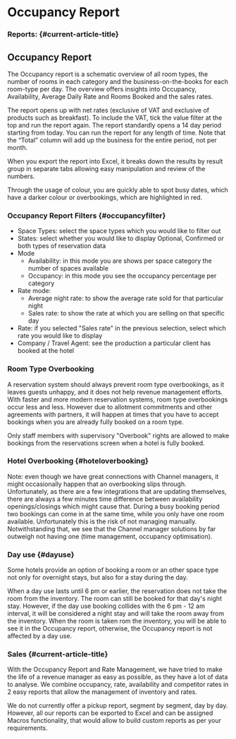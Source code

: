 # Occupancy Report

### Reports: {#current-article-title}

## Occupancy Report

The Occupancy report is a schematic overview of all room types, the number of rooms in each category and the business-on-the-books for each room-type per day. The overview offers insights into Occupancy, Availability, Average Daily Rate and Rooms Booked and the sales rates.

The report opens up with net rates \(exclusive of VAT and exclusive of products such as breakfast\). To include the VAT, tick the value filter at the top and run the report again. The report standardly opens a 14 day period starting from today. You can run the report for any length of time. Note that the “Total” column will add up the business for the entire period, not per month.

When you export the report into Excel, it breaks down the results by result group in separate tabs allowing easy manipulation and review of the numbers.

Through the usage of colour, you are quickly able to spot busy dates, which have a darker colour or overbookings, which are highlighted in red.

### Occupancy Report Filters {#occupancyfilter}

* Space Types: select the space types which you would like to filter out
* States: select whether you would like to display Optional, Confirmed or both types of reservation data
* Mode
  * Availability: in this mode you are shows per space category the number of spaces available
  * Occupancy: in this mode you see the occupancy percentage per category
* Rate mode: 
  * Average night rate: to show the average rate sold for that particular night
  * Sales rate: to show the rate at which you are selling on that specific day
* Rate: if you selected "Sales rate" in the previous selection, select which rate you would like to display
* Company / Travel Agent: see the production a particular client has booked at the hotel

### Room Type Overbooking

A reservation system should always prevent room type overbookings, as it leaves guests unhappy, and it does not help revenue management efforts. With faster and more modern reservation systems, room type overbookings occur less and less. However due to allotment commitments and other agreements with partners, it will happen at times that you have to accept bookings when you are already fully booked on a room type.

Only staff members with supervisory "Overbook" rights are allowed to make bookings from the reservations screen when a hotel is fully booked.

### Hotel Overbooking {#hoteloverbooking}

Note: even though we have great connections with Channel managers, it might occasionally happen that an overbooking slips through. Unfortunately, as there are a few integrations that are updating themselves, there are always a few minutes time difference between availability openings/closings which might cause that. During a busy booking period two bookings can come in at the same time, while you only have one room available. Unfortunately this is the risk of not managing manually. Notwithstanding that, we see that the Channel manager solutions by far outweigh not having one \(time management, occupancy optimisation\).

### Day use {#dayuse}

Some hotels provide an option of booking a room or an other space type not only for overnight stays, but also for a stay during the day.

When a day use lasts until 6 pm or earlier, the reservation does not take the room from the inventory. The room can still be booked for that day's night stay. However, if the day use booking collides with the 6 pm - 12 am interval, it will be considered a night stay and will take the room away from the inventory. When the room is taken rom the inventory, you will be able to see it in the Occupancy report, otherwise, the Occupancy report is not affected by a day use.

### Sales {#current-article-title}

With the Occupancy Report and Rate Management, we have tried to make the life of a revenue manager as easy as possible, as they have a lot of data to analyse. We combine occupancy, rate, availability and competitor rates in 2 easy reports that allow the management of inventory and rates.

We do not currently offer a pickup report, segment by segment, day by day. However, all our reports can be exported to Excel and can be assigned Macros functionality, that would allow to build custom reports as per your requirements.

